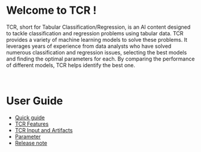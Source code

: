 # Welcome to TCR !

TCR, short for Tabular Classification/Regression, is an AI content designed to tackle classification and regression problems using tabular data. TCR provides a variety of machine learning models to solve these problems. It leverages years of experience from data analysts who have solved numerous classification and regression issues, selecting the best models and finding the optimal parameters for each. By comparing the performance of different models, TCR helps identify the best one.

<BR/>

# User Guide
- [Quick guide](https://meerkat-ai.com/user_guide/data_scientist_guide/ai_contents/tcr/)
- [TCR Features](https://meerkat-ai.com/user_guide/data_scientist_guide/ai_contents/tcr/features)
- [TCR Input and Artifacts](https://meerkat-ai.com/user_guide/data_scientist_guide/ai_contents/tcr/data)
- [Parameter](https://meerkat-ai.com/user_guide/data_scientist_guide/ai_contents/tcr/parameter)
- [Release note](https://meerkat-ai.com/user_guide/data_scientist_guide/ai_contents/tcr/release)
